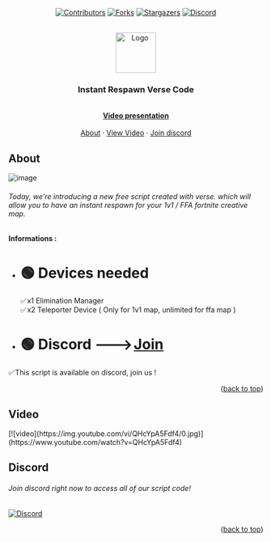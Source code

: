 
<a name="readme-top"></a>

<div align="center">
  
[![Contributors][contributors-shield]][contributors-url]
[![Forks][forks-shield]][forks-url]
[![Stargazers][stars-shield]][stars-url]
[![Discord][discord-shield]][discord-url]

</div>



<!-- PROJECT LOGO -->
<br />
<div align="center">
  <a href="https://github.com/Kixov/robux-recharge-page">
    <img src="https://imgur.com/qMoM56E.png" alt="Logo" width="80" height="80">
  </a>

  <h3 align="center">Instant Respawn Verse Code</h3>

  <p align="center">
    <br />
    <a href="#video"><strong>Video presentation</strong></a>
    <br />
    <br />
    <a href="#About">About</a>
    ·
    <a href="#video">View Video</a>
    ·
    <a href="#discord">Join discord</a>
  </p>
</div>







<!-- ABOUT THE PROJECT -->
## About

![image](https://imgur.com/pqBpMhz.jpg)
<h6 name="About" id="About">Today, we're introducing a new free script created with verse. which will allow you to have an instant respawn for your 1v1 / FFA fortnite creative map.</h6>


<strong> Informations :  </strong>
  * <h1>🟢 Devices needed</h1>
    ✅ x1 Elimination Manager <br>
    ✅ x2 Teleporter Device ( Only for 1v1 map, unlimited for ffa map )<br>

  * <h1> 🟢 Discord  ---> <a href="https://discord.gg/pY5bdD7mZ3">Join</a> </h1>
  ✅ This script is available on discord, join us ! <br>


<p align="right">(<a href="#readme-top">back to top</a>)</p>






## Video

<div name="video">
  [![video](https://img.youtube.com/vi/QHcYpA5Fdf4/0.jpg)](https://www.youtube.com/watch?v=QHcYpA5Fdf4)
</div>





<!-- USAGE EXAMPLES -->
## Discord
<div name="discord"></div>
<h6>Join discord right now to access all of our script code!</h6>
  
  [![Discord][discord-shield]][discord-url]


<p align="right">(<a href="#readme-top">back to top</a>)</p>







<!-- MARKDOWN LINKS & IMAGES -->
<!-- https://www.markdownguide.org/basic-syntax/#reference-style-links -->
[contributors-shield]: https://img.shields.io/github/contributors/othneildrew/Best-README-Template.svg?style=for-the-badge
[contributors-url]: https://github.com/Kixov/robux-recharge-page/graphs/contributors
[forks-shield]: https://img.shields.io/github/forks/othneildrew/Best-README-Template.svg?style=for-the-badge
[forks-url]: https://github.com/Kixov/robux-recharge-page/network/members
[stars-shield]: https://img.shields.io/github/stars/othneildrew/Best-README-Template.svg?style=for-the-badge
[stars-url]: https://github.com/Kixov/robux-recharge-page/stargazers
[discord-shield]: https://img.shields.io/badge/Discord-8A2BE2?style=for-the-badge&logo=discord&logoColor=fff&color=555
[discord-url]: https://discord.gg/pY5bdD7mZ3
[js-shield]: https://img.shields.io/badge/JavaScript-8A2BE2?style=for-the-badge&logo=javascript&logoColor=fff&color=yellow
[js-url]: https://developer.mozilla.org/en-US/docs/Web/JavaScript
[html-shield]: https://img.shields.io/badge/HTML-8A2BE2?style=for-the-badge&logo=html5&logoColor=fff&color=orange
[html-url]: https://developer.mozilla.org/en-US/docs/Web/HTML
[css-shield]: https://img.shields.io/badge/CSS-8A2BE2?style=for-the-badge&logo=css3&logoColor=fff&color=blue
[css-url]: https://developer.mozilla.org/en/docs/Web/CSS
[Bootstrap.com]: https://img.shields.io/badge/Bootstrap-563D7C?style=for-the-badge&logo=bootstrap&logoColor=white
[Bootstrap-url]: https://getbootstrap.com
[buy-shield]: https://img.shields.io/badge/Buy-8A2BE2?style=for-the-badge&logo=shopify&logoColor=fff&color=darkgreen
[buy-url]: https://discord.gg/EGJsk4yb9P



